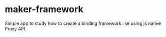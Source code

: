 # maker-framework

Simple app to study how to create a binding framework like using js native Proxy API.
